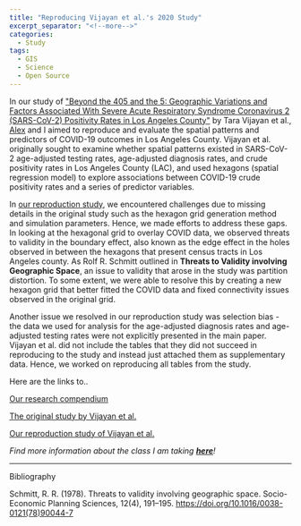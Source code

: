 ```yaml
---
title: "Reproducing Vijayan et al.'s 2020 Study"
excerpt_separator: "<!--more-->"
categories:
  - Study
tags:
  - GIS
  - Science
  - Open Source
---
```


In our study of ["Beyond the 405 and the 5: Geographic Variations and Factors Associated With Severe Acute Respiratory Syndrome 
Coronavirus 2 (SARS-CoV-2) Positivity Rates in Los Angeles County"](https://pubmed.ncbi.nlm.nih.gov/33141164/) by Tara Vijayan et al., 
[Alex](https://alexxuyide.github.io) and I aimed to reproduce and evaluate the spatial patterns and predictors of COVID-19 outcomes
in Los Angeles County. Vijayan et al. originally sought to examine whether spatial patterns existed in SARS-CoV-2 age-adjusted testing rates, age-adjusted diagnosis rates, and crude positivity rates in Los Angeles County (LAC), and used hexagons (spatial regression model) to explore associations between COVID-19 crude positivity rates and a series of predictor variables.

In [our reproduction study](https://katieheo.github.io/Rpr-Vijayan-2023/), we encountered challenges due to missing details in the original study such as the hexagon grid generation method and simulation parameters. Hence, we made efforts to address these gaps. In looking at the hexagonal grid to overlay COVID data, we observed threats to validity in the boundary effect, also known as the edge effect in the holes observed in between the hexagons that present census tracts in Los Angeles county. As Rolf R. Schmitt outlined in **Threats to Validity involving Geographic Space**, an issue to validity that arose in the study was partition distortion. To some extent, we were able to resolve this by creating a new hexagon grid that better fitted the COVID data and fixed connectivity issues observed in the original grid.

Another issue we resolved in our reproduction study was selection bias - the data we used for analysis for the age-adjusted diagnosis rates and 
age-adjusted testing rates were not explicitly presented in the main paper. Vijayan et al. did not include the tables 
that they did not succeed in reproducing to the study and instead just attached them as supplementary data. Hence, we worked on reproducing all tables from the study. 


Here are the links to.. 

[Our research compendium](https://github.com/katieheo/Rpr-Vijayan-2023)

[The original study by Vijayan et al.](https://academic.oup.com/cid/article/73/9/e2970/5952808)

[Our reproduction study of Vijayan et al.](https://katieheo.github.io/Rpr-Vijayan-2023/)

*Find more information about the class I am taking [**here**](https://opengisci.github.io)!*

--------
Bibliography

Schmitt, R. R. (1978). Threats to validity involving geographic space. Socio-Economic Planning Sciences, 12(4), 191–195. https://doi.org/10.1016/0038-0121(78)90044-7
